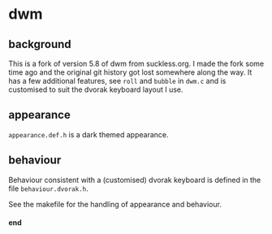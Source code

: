 # dwm

## background

This is a fork of version 5.8 of dwm from suckless.org. I made the fork some time ago and the original git history got lost somewhere along the way. It has a few additional features, see `roll` and `bubble` in `dwm.c` and is customised to suit the dvorak keyboard layout I use.

## appearance

`appearance.def.h` is a dark themed appearance.

## behaviour

Behaviour consistent with a (customised) dvorak keyboard is defined in the file `behaviour.dvorak.h`.

See the makefile for the handling of appearance and behaviour.





#### end
